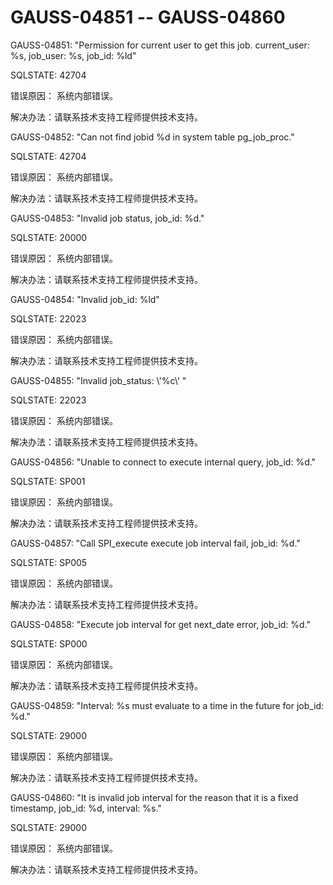# GAUSS-04851 -- GAUSS-04860

GAUSS-04851: "Permission for current user to get this job. current\_user: %s, job\_user: %s, job\_id: %ld"

SQLSTATE: 42704

错误原因： 系统内部错误。

解决办法：请联系技术支持工程师提供技术支持。

GAUSS-04852: "Can not find jobid %d in system table pg\_job\_proc."

SQLSTATE: 42704

错误原因： 系统内部错误。

解决办法：请联系技术支持工程师提供技术支持。

GAUSS-04853: "Invalid job status, job\_id: %d."

SQLSTATE: 20000

错误原因： 系统内部错误。

解决办法：请联系技术支持工程师提供技术支持。

GAUSS-04854: "Invalid job\_id: %ld"

SQLSTATE: 22023

错误原因： 系统内部错误。

解决办法：请联系技术支持工程师提供技术支持。

GAUSS-04855: "Invalid job\_status: \\'%c\\' "

SQLSTATE: 22023

错误原因： 系统内部错误。

解决办法：请联系技术支持工程师提供技术支持。

GAUSS-04856: "Unable to connect to execute internal query, job\_id: %d."

SQLSTATE: SP001

错误原因： 系统内部错误。

解决办法：请联系技术支持工程师提供技术支持。

GAUSS-04857: "Call SPI\_execute execute job interval fail, job\_id: %d."

SQLSTATE: SP005

错误原因： 系统内部错误。

解决办法：请联系技术支持工程师提供技术支持。

GAUSS-04858: "Execute job interval for get next\_date error, job\_id: %d."

SQLSTATE: SP000

错误原因： 系统内部错误。

解决办法：请联系技术支持工程师提供技术支持。

GAUSS-04859: "Interval: %s must evaluate to a time in the future for job\_id: %d."

SQLSTATE: 29000

错误原因： 系统内部错误。

解决办法：请联系技术支持工程师提供技术支持。

GAUSS-04860: "It is invalid job interval for the reason that it is a fixed timestamp, job\_id: %d, interval: %s."

SQLSTATE: 29000

错误原因： 系统内部错误。

解决办法：请联系技术支持工程师提供技术支持。

